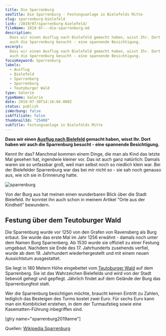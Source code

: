 ```yaml
---
title: Die Sparrenburg
seoTitle: Die Sparrenburg - Festungsanlage in Bielefelds Mitte
slug: sparrenburg-bielefeld
link: /2019/07/sparrenburg-bielefeld/
fileName: 2019-07---die-sparrenburg.md
description:
  Dass wir einen Ausflug nach Bielefeld gemacht haben, wisst Ihr. Dort haben wir
  auch die Sparrenburg besucht - eine spannende Besichtigung.
excerpt:
  Dass wir einen Ausflug nach Bielefeld gemacht haben, wisst Ihr. Dort haben wir
  auch die Sparrenburg besucht - eine spannende Besichtigung.
focusKeyword: Sparrenburg
labels:
  - Ausflug
  - Bielefeld
  - Sparrenberg
  - Sparrenburg
  - Teutoburger Wald
type: Galerie
typeName: Galerie
date: 2019-07-30T14:16:04.000Z
status: publish
isWerbung: false
isAffiliate: false
thumbnailId: "25408"
subTitle: Festungsanlage in Bielefelds Mitte
---
```


<strong>Dass wir einen [Ausflug nach Bielefeld](/2019/07/bielefeld/) gemacht
haben, wisst Ihr. Dort haben wir auch die Sparrenburg besucht - eine spannende
Besichtigung.</strong>

Kennt Ihr das? Manchmal kommen einem Dinge, die man als Kind das letzte Mal
gesehen hat, irgendwie kleiner vor. Das ist auch ganz natürlich: Damals waren
sie so unfassbar groß, weil man selbst noch so niedlich klein war. Bei der
Bielefelder Sparrenburg war das bei mir nicht so - sie sah noch genauso aus, wie
ich sie in Erinnerung hatte.

![sparrenburg](http://cardamonchai.com/wp-content/uploads/2019/07/sparrenburg-anne-400x600.jpg)

Von der Burg aus hat meinen einen wunderbaren Blick über die Stadt Bielefeld.
Ihr konntet ihn auch schon in meinem Artikel "Orte aus der Kindheit" bewundern.

## Festung über dem Teutoburger Wald

Die Sparrenburg wurde vor 1250 von den Grafen von Ravensberg als Burg erbaut.
Sie wurde das erste Mal im Jahr 1256 erwähnt - damals noch unter dem Namen Burg
Sparrenberg. Ab 1530 wurde sie offiziell zu einer Festung umgebaut. Nachdem sie
Ende des 17. Jahrhunderts zusehends verfiel, wurde ab dem 19. Jahrhundert
wiederhergestellt und mit einem neuen Aussichtstum ausgestattet.

Sie liegt in 180 Metern Höhe eingebettet vom
[Teutoburger Wald](/2019/08/teutoburger-wald/) auf dem Sparrenberg. Sie ist das
Wahrzeichen Bielefelds und wird von der Stadt liebevoll gehegt und gepflegt.
Jährlich findet auf dem Gelände der Burg das Sparrenburgfest statt.

Wer die Sparrenburg besichtigen möchte, braucht keinen Eintritt zu Zahlen,
lediglich das Besteigen des Turms kostet zwei Euro. Für sechs Euro kann man ein
Kombiticket erstehen, in dem der Turmaufstieg sowie eine Kasematten-Führung
inbegriffen sind.

[glry name="sparrenburg2019anne"]

Quellen:
[Wikipedia Sparrenburg](https://www.bielefeld.de/de/ti/sehenswuerdigkeiten/sparrenburg/)
